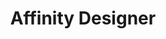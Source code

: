 ---
title: Affinity Designer
intro: New(ish) vector design software from Affinity, roughly equivalent to Illustrator.
linkurl: https://affinity.serif.com/en-gb/designer/
tags:
- Wireframes
- Diagrams
- Prototypes
logo: "/assets/affinity.png"
---